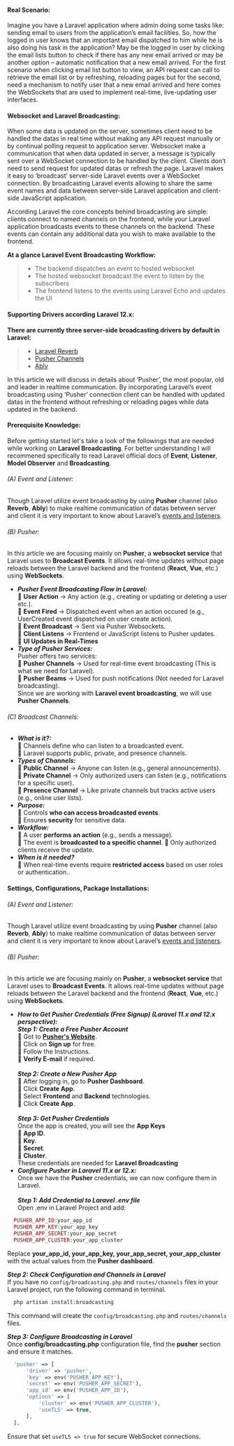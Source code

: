 #### Real Scenario:
Imagine you have a Laravel application where admin doing some tasks like:  sending email to users from the application’s email facilities. So, how the logged in user knows that an important email dispatched to him while he is also doing his task in the application? May be the logged in user by clicking the email lists button to check if there has any new email arrived or may be another option – automatic notification that a new email arrived. For the first scenario when clicking email list button to view, an API request can call to retrieve the email list or by refreshing, reloading pages but for the second, need a mechanism to notify user that a new email arrived and here comes the WebSockets that are used to implement real-time, live-updating user interfaces.


#### Websocket and Laravel Broadcasting:
When some data is updated on the server, sometimes client need to be handled the datas in real time without making any API request manually or by continual polling request to application server. Websocket make a communication that when data updated in server, a message is typically sent over a WebSocket connection to be handled by the client. Clients don’t need to send request for updated datas or refresh the page. Laravel makes it easy to ‘broadcast’ server-side Laravel events over a WebSocket connection. By broadcasting Laravel events allowing to share the same event names and data between server-side Laravel application and client-side JavaScript application.

According Laravel the core concepts behind broadcasting are simple: clients connect to named channels on the frontend, while your Laravel application broadcasts events to these channels on the backend. These events can contain any additional data you wish to make available to the frontend.

**At a glance Laravel Event Broadcasting Workflow:**        
> * The backend dispatches an event to hosted websocket   
> * The hosted websocket broadcast the event to listen by the subscribers  
> * The frontend listens to the events using Laravel Echo and updates the UI


#### Supporting Drivers according Laravel 12.x:
**There are currently three server-side broadcasting drivers by default in Laravel:**        
> * [Laravel Reverb](https://reverb.laravel.com/)   
> * [Pusher Channels](https://pusher.com/channels)   
> * [Ably]( https://ably.com/)
  
In this article we will discuss in details about ‘Pusher’, the most popular, old and leader in realtime communication. By incorporating Laravel’s event broadcasting using ‘Pusher’ connection client can be handled with updated datas in the frontend without refreshing or reloading pages while data updated in the backend.


#### Prerequisite Knowledge:
Before getting started let's take a look of the followings that are needed while working on **Laravel Broadcasting**. For better understanding I will recommened specifically to read Laravel official docs of **Event**, **Listener**, **Model Observer** and **Broadcasting**. 
###### (A) Event and Listener:
Though Laravel utilize event broadcasting by using **Pusher** channel (also **Reverb**, **Ably**) to make realtime communication of datas between server and client it is very important to know about Laravel’s [events and listeners]( https://laravel.com/docs/12.x/events).

###### (B) Pusher:
In this article we are focusing mainly on **Pusher**, a **websocket service** that Laravel uses to **Broadcast Events**. It allows real-time updates without page reloads between the Laravel backend and the frontend (**React**, **Vue**, etc.) using **WebSockets**.

* ***Pusher Event Broadcasting Flow in Laravel:***    
🔹 **User Action** → Any action (e.g., creating or updating or deleting a user etc.).   
🔹 **Event Fired** → Dispatched event when an action occured (e.g., UserCreated event dispatched on user create action).  
🔹 **Event Broadcast** → Sent via Pusher Websockets.   
🔹 **Client Listens** → Frontend or JavaScript listens to Pusher updates.  
🔹 **UI Updates in Real-Times**
* ***Type of Pusher Services:***  
Pusher offers two services:  
🔹 **Pusher Channels** → Used for real-time event broadcasting (This is what we need for Laravel).     
🔹 **Pusher Beams** → Used for push notifications (Not needed for Laravel broadcasting).    
Since we are working with **Laravel event broadcasting**, we will use **Pusher Channels**.

###### (C) Broadcast Channels:

* ***What is it?:***    
🔹 Channels define who can listen to a broadcasted event.   
🔹 Laravel supports public, private, and presence channels.  
* ***Types of Channels:***  
🔹 **Public Channel** → Anyone can listen (e.g., general announcements).     
🔹 **Private Channel** → Only authorized users can listen (e.g., notifications for a specific user).  
🔹 **Presence Channel** → Like private channels but tracks active users (e.g., online user lists).     
* ***Purpose:***  
🔹 Controls **who can access broadcasted events**.     
🔹 Ensures **security** for sensitive data. 
* ***Workflow:***  
🔹 A user **performs an action** (e.g., sends a message).     
🔹 The event is **broadcasted to a specific channel**.
🔹 Only authorized clients receive the update.    
* ***When is it needed?***  
🔹 When real-time events require **restricted access** based on user roles or authentication..      


#### Settings, Configurations, Package Installations:
###### (A) Event and Listener:
Though Laravel utilize event broadcasting by using **Pusher** channel (also **Reverb**, **Ably**) to make realtime communication of datas between server and client it is very important to know about Laravel’s [events and listeners]( https://laravel.com/docs/12.x/events).

###### (B) Pusher:
In this article we are focusing mainly on **Pusher**, a **websocket service** that Laravel uses to **Broadcast Events**. It allows real-time updates without page reloads between the Laravel backend and the frontend (**React**, **Vue**, etc.) using **WebSockets**.

* ***How to Get Pusher Credentials (Free Signup) (Laravel 11.x and 12.x perspective):***  
***Step 1: Create a Free Pusher Account***  
🔹 Got to **[Pusher's Website](https://pusher.com/)**.     
🔹 Click on **Sign up** for free.    
🔹 Follow the Instructions.  
🔹 **Verify E-mail** if required.<br /><br />
***Step 2: Create a New Pusher App***  
🔹 After logging in, go to **Pusher Dashboard**.     
🔹 Click **Create App**.    
🔹 Select **Frontend** and **Backend** technologies.  
🔹 Click **Create App**.<br /><br /> 
***Step 3: Get Pusher Credentials***  
Once the app is created, you will see the **App Keys**  
🔹 **App ID**.     
🔹 **Key**.    
🔹 **Secret**.  
🔹 **Cluster**.   
These credentials are needed for **Laravel Broadcasting**
* ***Configure Pusher in Laravel 11.x or 12.x:***  
Once we have the **Pusher** credentials, we can now configure them in Laravel.<br /><br /> 
***Step 1: Add Credential to Laravel .env file***  
Open .env in Laravel Project and add:
```php
  PUSHER_APP_ID:your_app_id      
  PUSHER_APP_KEY:your_app_key      
  PUSHER_APP_SECRET:your_app_secret  
  PUSHER_APP_CLUSTER:your_app_cluster
```
Replace **your_app_id, your_app_key, your_app_secret, your_app_cluster** with the actual values from the **Pusher dashboard**.

***Step 2: Check Configuration and Channels in Laravel***  
If you have no `config/broadcasting.php` and `routes/channels` files in your Laravel project, run the following command in terminal.     
```php
  php artisan install:broadcasting
```
This command will create the `config/broadcasting.php` and `routes/channels` files.

***Step 3: Configure Broadcasting in Laravel***  
Once **config/broadcasting.php** configuration file, find the **pusher** section and ensure it matches.   
```php
  'pusher' => [
      'driver' => 'pusher',
      'key' => env('PUSHER_APP_KEY'),
      'secret' => env('PUSHER_APP_SECRET'),
      'app_id' => env('PUSHER_APP_ID'),
      'options' => [
          'cluster' => env('PUSHER_APP_CLUSTER'),
          'useTLS' => true,
      ],
  ],
```   
Ensure that set `useTLS => true` for secure WebSocket connections.


